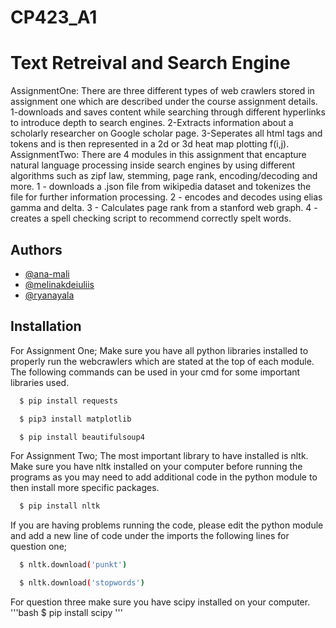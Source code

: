 # CP423_A1
# Text Retreival and Search Engine 

AssignmentOne: There are three different types of web crawlers stored in assignment one which are described under the course assignment details. 1-downloads and saves content while searching through different hyperlinks to introduce depth to search engines. 2-Extracts information about a scholarly researcher on Google scholar page. 3-Seperates all html tags and tokens and is then represented in a 2d or 3d heat map plotting f(i,j).
AssignmentTwo: There are 4 modules in this assignment that encapture natural language processing inside search engines by using different algorithms such as zipf law, stemming, page rank, encoding/decoding and more. 1 - downloads a .json file from wikipedia dataset and tokenizes the file for further information processing. 2 - encodes and decodes using elias gamma and delta. 3 - Calculates page rank from a stanford web graph. 4 - creates a spell checking script to recommend correctly spelt words.

## Authors

- [@ana-mali](https://www.github.com/ana-mali)
- [@melinakdeiuliis](https://github.com/melinakdeiuliis)
- [@ryanayala](https://github.com/ryanayala)

## Installation

For Assignment One;
Make sure you have all python libraries installed to properly run the webcrawlers which are stated at the top of each module. The following commands can be used in your cmd for some important libraries used.
```bash
  $ pip install requests 

```
```bash
  $ pip3 install matplotlib

```
```bash
  $ pip install beautifulsoup4

```
For Assignment Two; 
The most important library to have installed is nltk. Make sure you have nltk installed on your computer before running the programs as you may need to add additional code in the python module to then install more specific packages. 
```bash
  $ pip install nltk

```
If you are having problems running the code, please edit the python module and add a new line of code under the imports the following lines for question one;
```bash
  $ nltk.download('punkt')

```
```bash
  $ nltk.download('stopwords')

```
For question three make sure you have scipy installed on your computer.
'''bash
 $ pip install scipy
 '''
